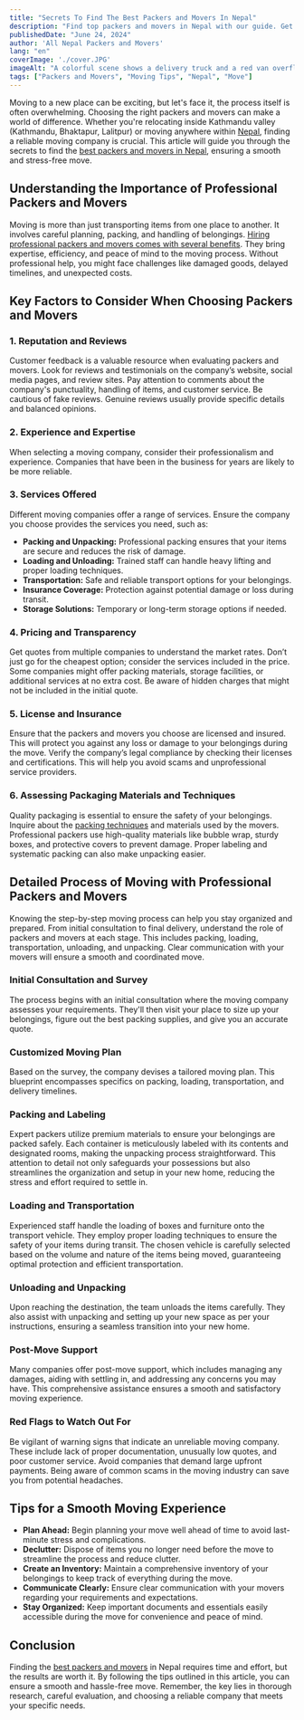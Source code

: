 ```yaml
---
title: "Secrets To Find The Best Packers and Movers In Nepal"
description: "Find top packers and movers in Nepal with our guide. Get tips on selecting the best service for a smooth, hassle-free move."
publishedDate: "June 24, 2024"
author: 'All Nepal Packers and Movers'
lang: "en"
coverImage: './cover.JPG'
imageAlt: "A colorful scene shows a delivery truck and a red van overflowing with boxes."
tags: ["Packers and Movers", "Moving Tips", "Nepal", "Move"]
---
```


Moving to a new place can be exciting, but let's face it, the process itself is often overwhelming. Choosing the right packers and movers can make a world of difference. Whether you're relocating inside Kathmandu valley (Kathmandu, Bhaktapur, Lalitpur) or moving anywhere within <a href="https://en.wikipedia.org/wiki/Nepal" target="blank">Nepal</a>, finding a reliable moving company is crucial. This article will guide you through the secrets to find the [best packers and movers in Nepal](/), ensuring a smooth and stress-free move.


## Understanding the Importance of Professional Packers and Movers

Moving is more than just transporting items from one place to another. It involves careful planning, packing, and handling of belongings. [Hiring professional packers and movers comes with several benefits](/blog/10-reasons-to-hire-professional-packers-and-movers-now). They bring expertise, efficiency, and peace of mind to the moving process. Without professional help, you might face challenges like damaged goods, delayed timelines, and unexpected costs.


## Key Factors to Consider When Choosing Packers and Movers

### 1. Reputation and Reviews

Customer feedback is a valuable resource when evaluating packers and movers. Look for reviews and testimonials on the company’s website, social media pages, and review sites. Pay attention to comments about the company's punctuality, handling of items, and customer service. Be cautious of fake reviews. Genuine reviews usually provide specific details and balanced opinions.

### 2. Experience and Expertise

When selecting a moving company, consider their professionalism and experience. Companies that have been in the business for years are likely to be more reliable.

### 3. Services Offered

Different moving companies offer a range of services. Ensure the company you choose provides the services you need, such as:

- **Packing and Unpacking:** Professional packing ensures that your items are secure and reduces the risk of damage.
- **Loading and Unloading:** Trained staff can handle heavy lifting and proper loading techniques.
- **Transportation:** Safe and reliable transport options for your belongings.
- **Insurance Coverage:** Protection against potential damage or loss during transit.
- **Storage Solutions:** Temporary or long-term storage options if needed.

### 4. **Pricing and Transparency**

Get quotes from multiple companies to understand the market rates. Don’t just go for the cheapest option; consider the services included in the price. Some companies might offer packing materials, storage facilities, or additional services at no extra cost. Be aware of hidden charges that might not be included in the initial quote.

### 5. License and Insurance

Ensure that the packers and movers you choose are licensed and insured. This will protect you against any loss or damage to your belongings during the move. Verify the company’s legal compliance by checking their licenses and certifications. This will help you avoid scams and unprofessional service providers.

### 6. Assessing Packaging Materials and Techniques

Quality packaging is essential to ensure the safety of your belongings. Inquire about the [packing techniques](/blog/advanced-packing-techniques-for-a-smooth-moving-experience) and materials used by the movers. Professional packers use high-quality materials like bubble wrap, sturdy boxes, and protective covers to prevent damage. Proper labeling and systematic packing can also make unpacking easier.

## Detailed Process of Moving with Professional Packers and Movers

Knowing the step-by-step moving process can help you stay organized and prepared. From initial consultation to final delivery, understand the role of packers and movers at each stage. This includes packing, loading, transportation, unloading, and unpacking. Clear communication with your movers will ensure a smooth and coordinated move.

### Initial Consultation and Survey

The process begins with an initial consultation where the moving company assesses your requirements. They'll then visit your place to size up your belongings, figure out the best packing supplies, and give you an accurate quote.

### Customized Moving Plan

Based on the survey, the company devises a tailored moving plan. This blueprint encompasses specifics on packing, loading, transportation, and delivery timelines.

### Packing and Labeling

Expert packers utilize premium materials to ensure your belongings are packed safely. Each container is meticulously labeled with its contents and designated rooms, making the unpacking process straightforward. This attention to detail not only safeguards your possessions but also streamlines the organization and setup in your new home, reducing the stress and effort required to settle in.

### Loading and Transportation

Experienced staff handle the loading of boxes and furniture onto the transport vehicle. They employ proper loading techniques to ensure the safety of your items during transit. The chosen vehicle is carefully selected based on the volume and nature of the items being moved, guaranteeing optimal protection and efficient transportation.


### Unloading and Unpacking

Upon reaching the destination, the team unloads the items carefully. They also assist with unpacking and setting up your new space as per your instructions, ensuring a seamless transition into your new home.

### Post-Move Support

Many companies offer post-move support, which includes managing any damages, aiding with settling in, and addressing any concerns you may have. This comprehensive assistance ensures a smooth and satisfactory moving experience.

### Red Flags to Watch Out For

Be vigilant of warning signs that indicate an unreliable moving company. These include lack of proper documentation, unusually low quotes, and poor customer service. Avoid companies that demand large upfront payments. Being aware of common scams in the moving industry can save you from potential headaches.

<!-- or refuse to provide a written contract -->

## Tips for a Smooth Moving Experience

- **Plan Ahead:** Begin planning your move well ahead of time to avoid last-minute stress and complications.
- **Declutter:** Dispose of items you no longer need before the move to streamline the process and reduce clutter.
- **Create an Inventory:** Maintain a comprehensive inventory of your belongings to keep track of everything during the move.
- **Communicate Clearly:** Ensure clear communication with your movers regarding your requirements and expectations.
- **Stay Organized:** Keep important documents and essentials easily accessible during the move for convenience and peace of mind.

## Conclusion

Finding the [best packers and movers](/) in Nepal requires time and effort, but the results are worth it. By following the tips outlined in this article, you can ensure a smooth and hassle-free move. Remember, the key lies in thorough research, careful evaluation, and choosing a reliable company that meets your specific needs.
